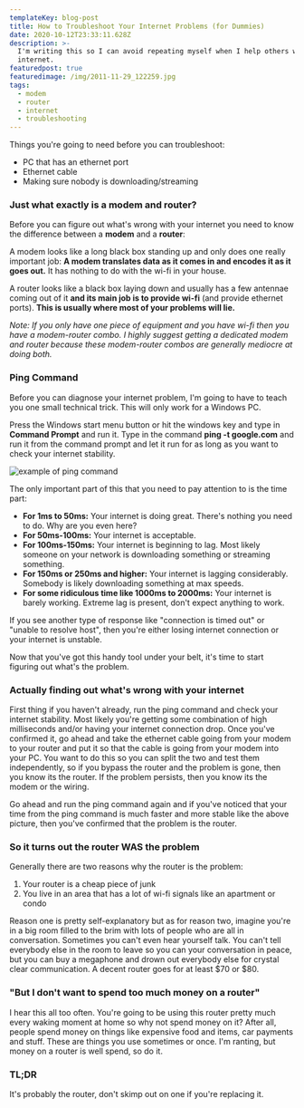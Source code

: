 ```yaml
---
templateKey: blog-post
title: How to Troubleshoot Your Internet Problems (for Dummies)
date: 2020-10-12T23:33:11.628Z
description: >-
  I'm writing this so I can avoid repeating myself when I help others with their
  internet.
featuredpost: true
featuredimage: /img/2011-11-29_122259.jpg
tags:
  - modem
  - router
  - internet
  - troubleshooting
---
```

Things you're going to need before you can troubleshoot:

* PC that has an ethernet port
* Ethernet cable
* Making sure nobody is downloading/streaming


### Just what exactly is a modem and router?

Before you can figure out what's wrong with your internet you need to know the difference between a **modem** and a **router**:

A modem looks like a long black box standing up and only does one really important job: **A modem translates data as it comes in and encodes it as it goes out.** It has nothing to do with the wi-fi in your house.

A router looks like a black box laying down and usually has a few antennae coming out of it **and its main job is to provide wi-fi** (and provide ethernet ports). **This is usually where most of your problems will lie.**

*Note: If you only have one piece of equipment and you have wi-fi then you have a modem-router combo. I highly suggest getting a dedicated modem and router because these modem-router combos are generally mediocre at doing both.*

### Ping Command

Before you can diagnose your internet problem, I'm going to have to teach you one small technical trick. This will only work for a Windows PC.

Press the Windows start menu button or hit the windows key and type in **Command Prompt** and run it. Type in the command **ping -t google.com** and run it from the command prompt and let it run for as long as you want to check your internet stability.

![example of ping command](/img/ping.png "example of ping command")

The only important part of this that you need to pay attention to is the time part:

* **For 1ms to 50ms:** Your internet is doing great. There's nothing you need to do. Why are you even here?
* **For 50ms-100ms:** Your internet is acceptable.
* **For 100ms-150ms:** Your internet is beginning to lag. Most likely someone on your network is downloading something or streaming something.
* **For 150ms or 250ms and higher:** Your internet is lagging considerably.  Somebody is likely downloading something at max speeds.
* **For some ridiculous time like 1000ms to 2000ms:** Your internet is barely working. Extreme lag is present, don't expect anything to work.

If you see another type of response like "connection is timed out" or "unable to resolve host", then you're either losing internet connection or your internet is unstable.

Now that you've got this handy tool under your belt, it's time to start figuring out what's the problem.

### Actually finding out what's wrong with your internet

First thing if you haven't already, run the ping command and check your internet stability. Most likely you're getting some combination of high milliseconds and/or having your internet connection drop. Once you've confirmed it, go ahead and take the ethernet cable going from your modem to your router and put it so that the cable is going from your modem into your PC. You want to do this so you can split the two and test them independently, so if you bypass the router and the problem is gone, then you know its the router. If the problem persists, then you know its the modem or the wiring.

Go ahead and run the ping command again and if you've noticed that your time from the ping command is much faster and more stable like the above picture, then you've confirmed that the problem is the router.

### So it turns out the router WAS the problem

Generally there are two reasons why the router is the problem:

1. Your router is a cheap piece of junk
2. You live in an area that has a lot of wi-fi signals like an apartment or condo

Reason one is pretty self-explanatory but as for reason two, imagine you're in a big room filled to the brim with lots of people who are all in conversation. Sometimes you can't even hear yourself talk. You can't tell everybody else in the room to leave so you can your conversation in peace, but you can buy a megaphone and drown out everybody else for crystal clear communication. A decent router goes for at least $70 or $80.

### "But I don't want to spend too much money on a router"

I hear this all too often. You're going to be using this router pretty much every waking moment at home so why not spend money on it? After all, people spend money on things like expensive food and items, car payments and stuff. These are things you use sometimes or once. I'm ranting, but money on a router is well spend, so do it.

### TL;DR

It's probably the router, don't skimp out on one if you're replacing it.
